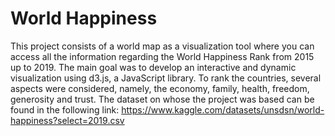 # World Happiness

This project consists of a world map as a visualization tool where you can access all the information regarding the World Happiness Rank from 2015 up to 2019. The main goal was to develop an interactive and dynamic visualization using d3.js, a JavaScript library. To rank the countries, several aspects were considered, namely, the economy, family, health, freedom, generosity and trust. The dataset on whose the project was based can be found in the following link: https://www.kaggle.com/datasets/unsdsn/world-happiness?select=2019.csv 

##
